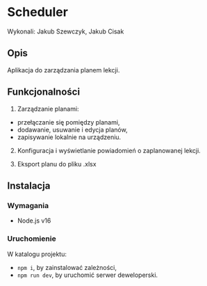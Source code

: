# Scheduler

Wykonali: Jakub Szewczyk, Jakub Cisak

## Opis

Aplikacja do zarządzania planem lekcji.

## Funkcjonalności

1. Zarządzanie planami:
  * przełączanie się pomiędzy planami,
  * dodawanie, usuwanie i edycja planów,
  * zapisywanie lokalnie na urządzeniu.

2. Konfiguracja i wyświetlanie powiadomień o zaplanowanej lekcji.

3. Eksport planu do pliku .xlsx

## Instalacja

### Wymagania

* Node.js v16

### Uruchomienie

W katalogu projektu: 

* `npm i`, by zainstalować zależności,
* `npm run dev`, by uruchomić serwer deweloperski.
